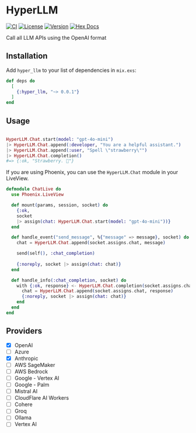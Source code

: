 # HyperLLM

[![CI](https://github.com/cgarvis/hyper_llm/actions/workflows/elixir.yml/badge.svg)](https://github.com/cgarvis/hyper_llm/actions/workflows/elixir.yml)
[![License](https://img.shields.io/hexpm/l/hyper_llm.svg)](https://github.com/cgarvis/hyper_llm/blob/main/LICENSE.md)
[![Version](https://img.shields.io/hexpm/v/hyper_llm.svg)](https://hex.pm/packages/hyper_llm)
[![Hex Docs](https://img.shields.io/badge/documentation-gray.svg)](https://hexdocs.pm/hyper_llm)

Call all LLM APIs using the OpenAI format

## Installation

Add `hyper_llm` to your list of dependencies in `mix.exs`:

```elixir
def deps do
  [
    {:hyper_llm, "~> 0.0.1"}
  ]
end
```

## Usage

```elixir

HyperLLM.Chat.start(model: "gpt-4o-mini")
|> HyperLLM.Chat.append(:developer, "You are a helpful assistant.")
|> HyperLLM.Chat.append(:user, "Spell \"strawberry\"")
|> HyperLLM.Chat.completion()
#=> {:ok, "Strawberry. 🍓"}
```

If you are using Phoenix, you can use the `HyperLLM.Chat` module in your LiveView.

```elixir
defmodule ChatLive do
  use Phoenix.LiveView

  def mount(params, session, socket) do
    {:ok,
    socket
    |> assign(chat: HyperLLM.Chat.start(model: "gpt-4o-mini"))}
  end

  def handle_event("send_message", %{"message" => message}, socket) do
    chat = HyperLLM.Chat.append(socket.assigns.chat, message)

    send(self(), :chat_completion)
    
    {:noreply, socket |> assign(chat: chat)}
  end

  def handle_info(:chat_completion, socket) do
    with {:ok, response} <- HyperLLM.Chat.completion(socket.assigns.chat) do
      chat = HyperLLM.Chat.append(socket.assigns.chat, response)
      {:noreply, socket |> assign(chat: chat)}
    end
  end
end
```

## Providers

- [x] OpenAI
- [ ] Azure
- [x] Anthropic
- [ ] AWS SageMaker
- [ ] AWS Bedrock
- [ ] Google - Vertex AI
- [ ] Google - Palm
- [ ] Mistral AI
- [ ] CloudFlare AI Workers
- [ ] Cohere
- [ ] Groq
- [ ] Ollama
- [ ] Vertex AI